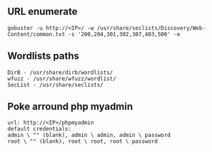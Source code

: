 
## URL enumerate
```
gobuster -u http://<IP>/ -w /usr/share/seclists/Discovery/Web-Content/common.txt -s '200,204,301,302,307,403,500' -e
```
## Wordlists paths
```
DirB - /usr/share/dirb/wordlists/
wfuzz - /usr/share/wfuzz/wordlist/
SecList - /usr/share/seclists/
```
## Poke arround php myadmin
```
url: http://<IP>/phpmyadmin
default credentials:
admin \ "" (blank), admin \ admin, admin \ password
root \ "" (blank), root \ root, root \ password
```
